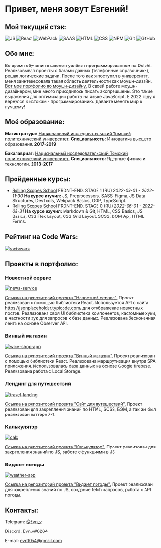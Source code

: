 # Привет, меня зовут Евгений!

## Мой текущий стэк:

![JS](https://img.shields.io/badge/JavaScript-252526?logo=javascript)
![React](https://img.shields.io/badge/React-252526?logo=React)
![WebPack](https://img.shields.io/badge/WebPack-252526?logo=WebPack)
![SAAS](https://img.shields.io/badge/SAAS-252526?logo=saas)
![HTML](https://img.shields.io/badge/HTML-252526?logo=HTML)
![CSS](https://img.shields.io/badge/CSS-252526?logo=CSS)
![NPM](https://img.shields.io/badge/NPM-252526?logo=NPM)
![Git](https://img.shields.io/badge/Git-252526?logo=Git)
![GitHub](https://img.shields.io/badge/GitHub-252526?logo=GitHub)

<!-- ![TypeScript](https://img.shields.io/badge/TypeScript-252526?logo=TypeScript) -->
<!-- ![Redux](https://img.shields.io/badge/Redux-252526?logo=Redux) -->

## Обо мне:

Во время обучения в школе я увлёкся программированием на Delphi. Реализовывал проекты с базами данных (телефонные справочники), решал логические задачи. После того как я поступил в университет, меня заинтересовала такая область деятельности как моушн-дизайн. [Вот мое портфолио по моушн-дизайну.](https://www.behance.net/evn_v) В своей работе моушн-дизайнером, мне много приходилось писать экспрешшены. Это такие выражения для оптимизации работы на языке JavaScript. В 2022 году я вернулся к истокам - программированию. Давайте менять мир к лучшему!

## Моё образование:

**Магистратура:** [Национальный исследовательский Томский политехнический университет.](https://tpu.ru/) **Специальность:** Инноватика высшего образования. **2017-2019**

**Бакалавриат:** [Национальный исследовательский Томский политехнический университет.](https://tpu.ru/) **Специальность:** Ядерные физика и технологии. **2013-2017**

## Пройденные курсы:

- [Rolling Scopes School](https://rs.school/) FRONT-END. STAGE 1 (RU) _2022-09-01 - 2022-11-30_ **На курсе изучил:** JS, Preprocessors. SASS, Figma, JS Data Structures, DevTools, Webpack Basics, OOP, TypeScript.
- [Rolling Scopes School](https://rs.school/) FRONT-END. STAGE 0 (RU) _2022-06-01 - 2022-08-31_ **На курсе изучил:** Markdown & Git, HTML, CSS Basics, JS Basics, CSS Flex Layout, CSS Grid Layout. SCSS, DOM Api, HTML Forms.

## Рейтинг на Code Wars:

[![codewars](https://www.codewars.com/users/evn1054/badges/small)](https://www.codewars.com/users/evn1054)

## Проекты в портфолио:

### Новостной сервис

[![news-service](https://github.com/evn1054/news/blob/news-dev/src/Screenshot.jpg)](https://evn1054.github.io/news/)

[Ссылка на репозиторий проекта "Новостной сервис".](https://github.com/evn1054/news) Проект реализован с помощью библиотеки React. Используется API с сайта https://jsonplaceholder.typicode.com/ для отображение новостных постов. Реализована своя UI библиотека компонентов, кастомные хуки, в частности хук для запросов к базе данных. Реализована бесконечная лента на основе Observer API.

### Винный магазин

[![wine-shop-app](https://github.com/evn1054/evn1054/blob/main/images/wine-shop-app.jpg)](#)

[Ссылка на репозиторий проекта "Винный магазин".](https://github.com/evn1054/wine-shop) Проект реализован с помощью библиотеки React. Реализована маршрутизация внутри SPA приложения. Использовалась база данных на основе Google firebase. Реализована работа с Local Storage.

### Лендинг для путешествий

[![travel-landing](https://github.com/evn1054/evn1054/blob/main/images/travel-website.jpg)](https://evn1054.github.io/travel-website-landing)

[Ссылка на репозиторий проекта "Сайт для путешествий".](https://github.com/evn1054/travel-website-landing) Проект реализован для закрепления знаний по HTML, SCSS, БЭМ, а так же был реализован паттерн 7-1.

### Калькулятор

[![calc](https://github.com/evn1054/evn1054/blob/main/images/calc-app.jpg)](https://evn1054.github.io/Calc/index.html)

[Ссылка на репозиторий проекта "Калькулятор".](https://github.com/evn1054/Calc) Проект реализован для закрепления знаний по JS, работе с функциями в JS

### Виджет погоды

[![weather-app](https://github.com/evn1054/evn1054/blob/main/images/weather-app.jpg)](https://evn1054.github.io/WeatherFCC/2022_04_22_Weather_prj/index.html)

[Ссылка на репозиторий проекта "Виджет погоды".](https://github.com/evn1054/WeatherFCC/tree/main/2022_04_22_Weather_prj) Проект реализован для закрепления знаний по JS, создание fetch запросов, работа с API погоды.

## Контакты:

Telegram: [@Evn_v](https://t.me/Evn_v)

Discord: Evn_v#8264

E-mail: evn1054@gmail.com

